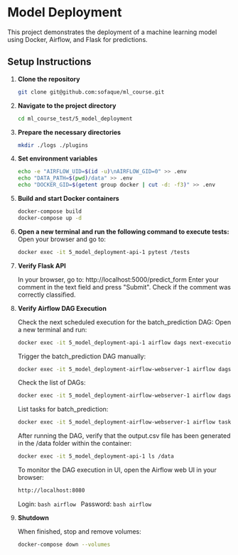 # Model Deployment

This project demonstrates the deployment of a machine learning model using Docker, Airflow, and Flask for predictions.

## Setup Instructions

1. **Clone the repository**
   ```bash
   git clone git@github.com:sofaque/ml_course.git

2. **Navigate to the project directory**
   ```bash
   cd ml_course_test/5_model_deployment

3. **Prepare the necessary directories**
   ```bash
   mkdir ./logs ./plugins

4. **Set environment variables**
   ```bash
   echo -e "AIRFLOW_UID=$(id -u)\nAIRFLOW_GID=0" >> .env
   echo "DATA_PATH=$(pwd)/data" >> .env
   echo "DOCKER_GID=$(getent group docker | cut -d: -f3)" >> .env

5. **Build and start Docker containers**
   ```bash
   docker-compose build
   docker-compose up -d

6. **Open a new terminal and run the following command to execute tests:**
   Open your browser and go to:
   ```bash
   docker exec -it 5_model_deployment-api-1 pytest /tests

8. **Verify Flask API**
   
   In your browser, go to:
   http://localhost:5000/predict_form
   Enter your comment in the text field and press "Submit". 
   Check if the comment was correctly classified.

9. **Verify Airflow DAG Execution**

    Check the next scheduled execution for the batch_prediction DAG:
    Open a new terminal and run:
    ```bash
    docker exec -it 5_model_deployment-api-1 airflow dags next-execution batch_prediction
    ```
    Trigger the batch_prediction DAG manually:
    ```bash
    docker exec -it 5_model_deployment-airflow-webserver-1 airflow dags trigger batch_prediction
    ```

    Check the list of DAGs:
    ```bash
    docker exec -it 5_model_deployment-airflow-webserver-1 airflow dags list
    ```

    List tasks for batch_prediction:
    ```bash
    docker exec -it 5_model_deployment-airflow-webserver-1 airflow tasks list batch_prediction
    ```

    After running the DAG, verify that the output.csv file has been generated in the /data folder within the container:
    ```bash
    docker exec -it 5_model_deployment-api-1 ls /data
    ```


    To monitor the DAG execution in UI, open the Airflow web UI in your browser:
    ```bash
    http://localhost:8080
    ```
    Login:
        ```bash
        airflow
        ```
    Password:
        ```bash
        airflow
        ```
        
10. **Shutdown**

    When finished, stop and remove volumes:
    ```bash
    docker-compose down --volumes
